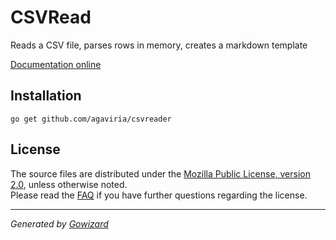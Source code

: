 CSVRead
=======
Reads a CSV file, parses rows in memory, creates a markdown template

[Documentation online](http://godoc.org/github.com/agaviria/csvreader)

## Installation

	go get github.com/agaviria/csvreader

## License

The source files are distributed under the [Mozilla Public License, version 2.0](http://mozilla.org/MPL/2.0/),
unless otherwise noted.  
Please read the [FAQ](http://www.mozilla.org/MPL/2.0/FAQ.html)
if you have further questions regarding the license.

* * *
*Generated by [Gowizard](https://github.com/kless/wizard)*
